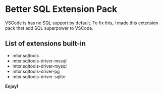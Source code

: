 # Better SQL Extension Pack

VSCode is has no SQL support by default.
To fix this, I made this extension pack that add SQL superpower to VSCode.

## List of extensions built-in

- mtxr.sqltools
- mtxr.sqltools-driver-mssql
- mtxr.sqltools-driver-mysql
- mtxr.sqltools-driver-pg
- mtxr.sqltools-driver-sqlite

**Enjoy!**
